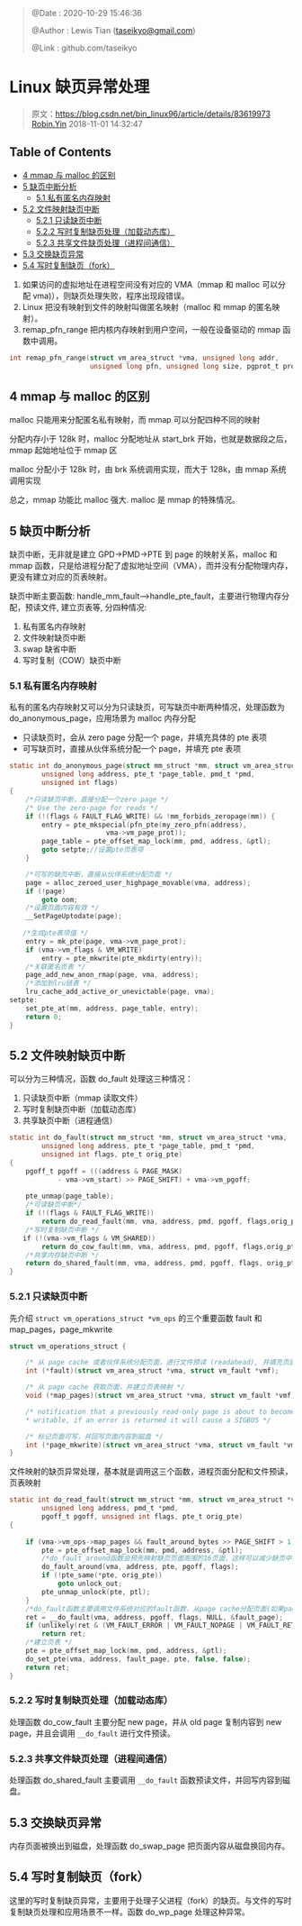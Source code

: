 > @Date    : 2020-10-29 15:46:36
>
> @Author  : Lewis Tian (taseikyo@gmail.com)
>
> @Link    : github.com/taseikyo

# Linux 缺页异常处理

> 原文：https://blog.csdn.net/bin_linux96/article/details/83619973 [Robin.Yin](https://me.csdn.net/bin_linux96) 2018-11-01 14:32:47

## Table of Contents

- [4 mmap 与 malloc 的区别](#4-mmap-与-malloc-的区别)
- [5 缺页中断分析](#5-缺页中断分析)
	- [5.1 私有匿名内存映射](#51-私有匿名内存映射)
- [5.2 文件映射缺页中断](#52-文件映射缺页中断)
	- [5.2.1 只读缺页中断](#521-只读缺页中断)
	- [5.2.2 写时复制缺页处理（加载动态库）](#522-写时复制缺页处理（加载动态库）)
	- [5.2.3 共享文件缺页处理（进程间通信）](#523-共享文件缺页处理（进程间通信）)
- [5.3 交换缺页异常](#53-交换缺页异常)
- [5.4 写时复制缺页（fork）](#54-写时复制缺页（fork）)

1. 如果访问的虚拟地址在进程空间没有对应的 VMA（mmap 和 malloc 可以分配 vma)），则缺页处理失败，程序出现段错误。
2. Linux 把没有映射到文件的映射叫做匿名映射（malloc 和 mmap 的匿名映射）。
3. remap_pfn_range 把内核内存映射到用户空间，一般在设备驱动的 mmap 函数中调用。

```C
int remap_pfn_range(struct vm_area_struct *vma, unsigned long addr,  
					unsigned long pfn, unsigned long size, pgprot_t prot)
```

## 4 mmap 与 malloc 的区别

malloc 只能用来分配匿名私有映射，而 mmap 可以分配四种不同的映射

分配内存小于 128k 时，malloc 分配地址从 start_brk 开始，也就是数据段之后，mmap 起始地址位于 mmap 区

malloc 分配小于 128k 时，由 brk 系统调用实现，而大于 128k，由 mmap 系统调用实现

总之，mmap 功能比 malloc 强大. malloc 是 mmap 的特殊情况。

## 5 缺页中断分析

缺页中断，无非就是建立 GPD->PMD->PTE 到 page 的映射关系，malloc 和 mmap 函数，只是给进程分配了虚拟地址空间（VMA），而并没有分配物理内存，更没有建立对应的页表映射。

缺页中断主要函数: handle_mm_fault-->handle_pte_fault，主要进行物理内存分配，预读文件, 建立页表等, 分四种情况:

1. 私有匿名内存映射
2. 文件映射缺页中断
3. swap 缺省中断
4. 写时复制（COW）缺页中断

### 5.1 私有匿名内存映射

私有的匿名内存映射又可以分为只读缺页，可写缺页中断两种情况，处理函数为 do_anonymous_page，应用场景为 malloc 内存分配

- 只读缺页时，会从 zero page 分配一个 page，并填充具体的 pte 表项
- 可写缺页时，直接从伙伴系统分配一个 page，并填充 pte 表项

```C
static int do_anonymous_page(struct mm_struct *mm, struct vm_area_struct *vma,
		unsigned long address, pte_t *page_table, pmd_t *pmd,
		unsigned int flags)
{
	/*只读缺页中断，直接分配一个zero page */
	/* Use the zero-page for reads */
	if (!(flags & FAULT_FLAG_WRITE) && !mm_forbids_zeropage(mm)) {
		entry = pte_mkspecial(pfn_pte(my_zero_pfn(address),
						vma->vm_page_prot));
		page_table = pte_offset_map_lock(mm, pmd, address, &ptl);
		goto setpte;//设置pte页表项
	}

	/*可写的缺页中断，直接从伙伴系统分配页面 */
	page = alloc_zeroed_user_highpage_movable(vma, address);
	if (!page)
		goto oom;
	/*设置页面内容有效 */
	__SetPageUptodate(page);
 
　　/*生成pte表项值 */
	entry = mk_pte(page, vma->vm_page_prot);
	if (vma->vm_flags & VM_WRITE)
		entry = pte_mkwrite(pte_mkdirty(entry));
    /*关联匿名页表 */
	page_add_new_anon_rmap(page, vma, address);
	/*添加到lru链表 */
	lru_cache_add_active_or_unevictable(page, vma);
setpte:
	set_pte_at(mm, address, page_table, entry);
	return 0;
}
```

## 5.2 文件映射缺页中断

可以分为三种情况，函数 do_fault 处理这三种情况：

1. 只读缺页中断（mmap 读取文件）
2. 写时复制缺页中断（加载动态库）
3. 共享缺页中断（进程通信）

```C
static int do_fault(struct mm_struct *mm, struct vm_area_struct *vma,
		unsigned long address, pte_t *page_table, pmd_t *pmd,
		unsigned int flags, pte_t orig_pte)
{
	pgoff_t pgoff = (((address & PAGE_MASK)
			- vma->vm_start) >> PAGE_SHIFT) + vma->vm_pgoff;
 
	pte_unmap(page_table);
	/*可读缺页中断*/
	if (!(flags & FAULT_FLAG_WRITE))
		return do_read_fault(mm, vma, address, pmd, pgoff, flags,orig_pte);
	/*写时复制缺页中断 */
　　if (!(vma->vm_flags & VM_SHARED))
		return do_cow_fault(mm, vma, address, pmd, pgoff, flags,orig_pte);
    /*共享内存缺页中断 */
	return do_shared_fault(mm, vma, address, pmd, pgoff, flags, orig_pte);
}
```

### 5.2.1 只读缺页中断

先介绍 `struct vm_operations_struct *vm_ops` 的三个重要函数 fault 和 map_pages，page_mkwrite

```C
struct vm_operations_struct {

	/* 从 page cache 或者伙伴系统分配页面，进行文件预读 (readahead), 并填充页面内容 */
	int (*fault)(struct vm_area_struct *vma, struct vm_fault *vmf);

	/* 从 page cache 获取页面，并建立页表映射 */
	void (*map_pages)(struct vm_area_struct *vma, struct vm_fault *vmf);

	/* notification that a previously read-only page is about to become
	* writable, if an error is returned it will cause a SIGBUS */

	/* 标记页面可写，并回写页面内容到磁盘 */
	int (*page_mkwrite)(struct vm_area_struct *vma, struct vm_fault *vmf);
}
```

文件映射的缺页异常处理，基本就是调用这三个函数，进程页面分配和文件预读，页表映射

```C
static int do_read_fault(struct mm_struct *mm, struct vm_area_struct *vma,
		unsigned long address, pmd_t *pmd,
		pgoff_t pgoff, unsigned int flags, pte_t orig_pte)
{
	
	if (vma->vm_ops->map_pages && fault_around_bytes >> PAGE_SHIFT > 1) {
		pte = pte_offset_map_lock(mm, pmd, address, &ptl);
		/*do_fault_around函数会预先映射缺页页面周围的16页面，这样可以减少缺页中断次数 */
        do_fault_around(vma, address, pte, pgoff, flags);
		if (!pte_same(*pte, orig_pte))
			goto unlock_out;
		pte_unmap_unlock(pte, ptl);
	}
	/*do_fault函数主要调用文件系统对应的fault函数，从page cache分配页面(如果page cache没有页面缓存，则从伙伴系统分配)，从文件预读，并填充页面 */
	ret = __do_fault(vma, address, pgoff, flags, NULL, &fault_page);
	if (unlikely(ret & (VM_FAULT_ERROR | VM_FAULT_NOPAGE | VM_FAULT_RETRY)))
		return ret;
	/*建立页表 */
	pte = pte_offset_map_lock(mm, pmd, address, &ptl);
	do_set_pte(vma, address, fault_page, pte, false, false);
	return ret;
}
```

### 5.2.2 写时复制缺页处理（加载动态库）

处理函数 do_cow_fault 主要分配 new page，并从 old page 复制内容到 new page，并且会调用 `__do_fault` 进行文件预读。

### 5.2.3 共享文件缺页处理（进程间通信）

处理函数 do_shared_fault 主要调用 `__do_fault` 函数预读文件，并回写内容到磁盘。

## 5.3 交换缺页异常

内存页面被换出到磁盘，处理函数 do_swap_page 把页面内容从磁盘换回内存。

## 5.4 写时复制缺页（fork）

这里的写时复制缺页异常，主要用于处理子父进程（fork）的缺页。与文件的写时复制缺页处理和应用场景不一样。函数 do_wp_page 处理这种异常。
